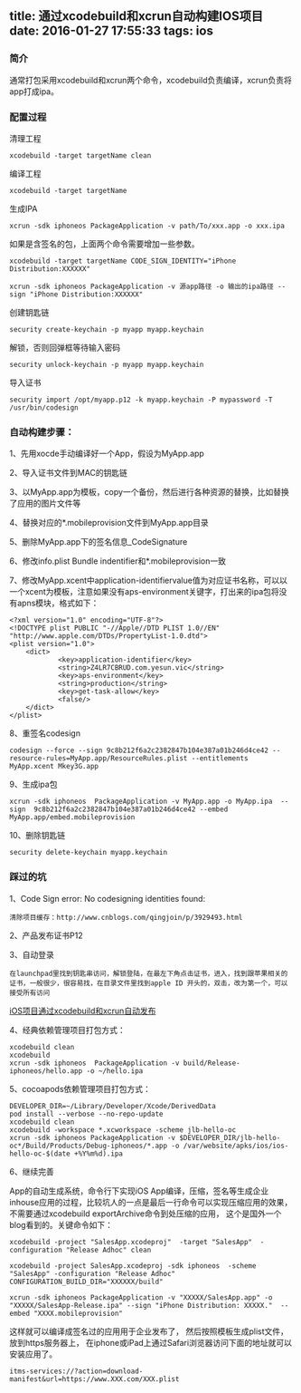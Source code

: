title: 通过xcodebuild和xcrun自动构建IOS项目
date: 2016-01-27 17:55:33
tags: ios
---

### 简介

通常打包采用xcodebuild和xcrun两个命令，xcodebuild负责编译，xcrun负责将app打成ipa。

### 配置过程

清理工程

	xcodebuild -target targetName clean

 
编译工程

	xcodebuild -target targetName

生成IPA

	xcrun -sdk iphoneos PackageApplication -v path/To/xxx.app -o xxx.ipa

如果是含签名的包，上面两个命令需要增加一些参数。

	xcodebuild -target targetName CODE_SIGN_IDENTITY="iPhone Distribution:XXXXXX"

	xcrun -sdk iphoneos PackageApplication -v 源app路径 -o 输出的ipa路径 --sign "iPhone Distribution:XXXXXX"

创建钥匙链

	security create-keychain -p myapp myapp.keychain

解锁，否则回弹框等待输入密码

	security unlock-keychain -p myapp myapp.keychain

导入证书

	security import /opt/myapp.p12 -k myapp.keychain -P mypassword -T /usr/bin/codesign

### 自动构建步骤：

1、先用xocde手动编译好一个App，假设为MyApp.app

2、导入证书文件到MAC的钥匙链

3、以MyApp.app为模板，copy一个备份，然后进行各种资源的替换，比如替换了应用的图片文件等

4、替换对应的*.mobileprovision文件到MyApp.app目录

5、删除MyApp.app下的签名信息_CodeSignature

6、修改info.plist Bundle indentifier和*.mobileprovision一致

7、修改MyApp.xcent中application-identifiervalue值为对应证书名称，可以以一个xcent为模板，注意如果没有aps-environment关键字，打出来的ipa包将没有apns模块，格式如下：

	<?xml version="1.0" encoding="UTF-8"?>
	<!DOCTYPE plist PUBLIC "-//Apple//DTD PLIST 1.0//EN" "http://www.apple.com/DTDs/PropertyList-1.0.dtd">
	<plist version="1.0">
		<dict>
		        <key>application-identifier</key>
		        <string>Z4LR7CBRUD.com.yesun.vic</string>
		        <key>aps-environment</key>
		        <string>production</string>
		        <key>get-task-allow</key>
		        <false/>
		</dict>
	</plist>


8、重签名codesign

	codesign --force --sign 9c8b212f6a2c2382847b104e387a01b246d4ce42 --resource-rules=MyApp.app/ResourceRules.plist --entitlements MyApp.xcent Mkey3G.app

9、生成ipa包

	xcrun -sdk iphoneos  PackageApplication -v MyApp.app -o MyApp.ipa  --sign  9c8b212f6a2c2382847b104e387a01b246d4ce42 --embed MyApp.app/embed.mobileprovision

10、删除钥匙链

	security delete-keychain myapp.keychain

### 踩过的坑

1、Code Sign error: No codesigning identities found:

	清除项目缓存：http://www.cnblogs.com/qingjoin/p/3929493.html

2、产品发布证书P12

3、自动登录	

	在launchpad里找到钥匙串访问，解锁登陆，在最左下角点击证书，进入，找到跟苹果相关的证书，一般很少，很容易找，在目录文件里找到apple ID 开头的，双击，改为第一个，可以接受所有访问

[iOS项目通过xcodebuild和xcrun自动发布](http://blog.csdn.net/offbye/article/details/39552911?utm_source=tuicool&utm_medium=referral)

4、经典依赖管理项目打包方式：

	xcodebuild clean
	xcodebuild
	xcrun -sdk iphoneos  PackageApplication -v build/Release-iphoneos/hello.app -o ~/hello.ipa

5、cocoapods依赖管理项目打包方式：

	DEVELOPER_DIR=~/Library/Developer/Xcode/DerivedData
	pod install --verbose --no-repo-update
	xcodebuild clean
	xcodebuild -workspace *.xcworkspace -scheme jlb-hello-oc
	xcrun -sdk iphoneos PackageApplication -v $DEVELOPER_DIR/jlb-hello-oc*/Build/Products/Debug-iphoneos/*.app -o /var/website/apks/ios/ios-hello-oc-$(date +%Y%m%d).ipa

6、继续完善

App的自动生成系统，命令行下实现iOS App编译，压缩，签名等生成企业inhouse应用的过程，比较坑人的一点是最后一行命令可以实现压缩应用的效果，不需要通过xcodebuild exportArchive命令到处压缩的应用， 这个是国外一个blog看到的。关键命令如下：

	xcodebuild -project "SalesApp.xcodeproj"  -target "SalesApp"  -configuration "Release Adhoc" clean

	xcodebuild -project SalesApp.xcodeproj -sdk iphoneos  -scheme "SalesApp" -configuration "Release Adhoc" CONFIGURATION_BUILD_DIR="XXXXXX/build" 

	xcrun -sdk iphoneos PackageApplication -v "XXXXX/SalesApp.app" -o "XXXXX/SalesApp-Release.ipa" --sign "iPhone Distribution: XXXXX."  --embed "XXXX.mobileprovision"

这样就可以编译成签名过的应用用于企业发布了， 然后按照模板生成plist文件，放到https服务器上， 在iphone或iPad上通过Safari浏览器访问下面的地址就可以安装应用了。

	itms-services://?action=download-manifest&url=https://www.XXX.com/XXX.plist

